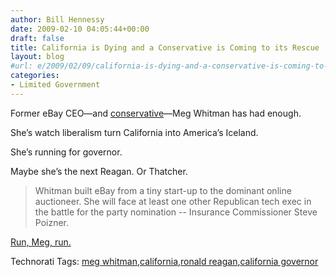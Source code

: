 ```yaml
---
author: Bill Hennessy
date: 2009-02-10 04:05:44+00:00
draft: false
title: California is Dying and a Conservative is Coming to its Rescue
layout: blog
#url: e/2009/02/09/california-is-dying-and-a-conservative-is-coming-to-its-rescue/
categories:
- Limited Government
---
```


Former eBay CEO—and [conservative](https://lawandmore.typepad.com/law_and_more/2009/01/ca-gov-race-can-conservative-meg-whitman-take-on-uber-liberal-brown.html)—Meg Whitman has had enough.

 

She’s watch liberalism turn California into America’s Iceland.

 

She’s running for governor.

 

Maybe she’s the next Reagan. Or Thatcher.

 

>   
> 
> Whitman built eBay from a tiny start-up to the dominant online auctioneer. She will face at least one other Republican tech exec in the battle for the party nomination -- Insurance Commissioner Steve Poizner. 
> 
> 

 

[Run, Meg, run.](https://www.reuters.com/article/topNews/idUSTRE5185UO20090209)

 

Technorati Tags: [meg whitman](https://technorati.com/tags/meg+whitman),[california](https://technorati.com/tags/california),[ronald reagan](https://technorati.com/tags/ronald+reagan),[california governor](https://technorati.com/tags/california+governor)
